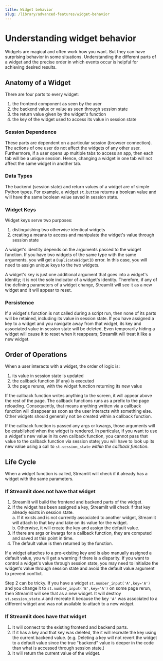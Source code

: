 ```yaml
---
title: Widget behavior
slug: /library/advanced-features/widget-behavior
---
```


# Understanding widget behavior

Widgets are magical and often work how you want. But they can have surprising
behavior in some situations. Understanding the different parts of a widget and
the precise order in which events occur is helpful for achieving desired
results.

## Anatomy of a Widget

There are four parts to every widget:

1. the frontend component as seen by the user
2. the backend value or value as seen through session state
3. the return value given by the widget's function
4. the key of the widget used to access its value in session state

### Session Dependence

These parts are dependent on a particular session (browser connection). The
actions of one user do not affect the widgets of any other user. Furthermore, if
a user opens up multiple tabs to access an app, then each tab will be a unique
session. Hence, changing a widget in one tab will not affect the same widget in
another tab.

### Data Types

The backend (session state) and return values of a widget are of simple Python
types. For example, a widget `st.button` returns a boolean value and will have
the same boolean value saved in session state.

### Widget Keys

Widget keys serve two purposes:

1. distinguishing two otherwise identical widgets
2. creating a means to access and manipulate the widget's value through session
   state

A widget's identity depends on the arguments passed to the widget function. If
you have two widgets of the same type with the same arguments, you will get a
`DuplicateWidgetID` error. In this case, you will need to assign unique keys to
the two widgets.

<Note>

A widget's key is just one additional argument that goes into a widget's
identity; it is not the sole indicator of a widget's identity. Therefore, if any
of the defining parameters of a widget change, Streamlit will see it as a new
widget and it will appear to reset.

</Note>

[//]: # "TODO example with slider and changing min/max"

### Persistence

If a widget's function is not called during a script run, then none of
its parts will be retained, including its value in session state. If you have
assigned a key to a widget and you navigate away from that widget, its key and
associated value in session state will be deleted. Even temporarily hiding a
widget will cause it to reset when it reappears; Streamlit will treat it
like a new widget.

## Order of Operations

When a user interacts with a widget, the order of logic is:

1. its value in session state is updated
2. the callback function (if any) is executed
3. the page reruns, with the widget function returning its new value

<Note>

If the callback function writes anything to the screen, it will appear above the
rest of the page. The callback functions runs as a prefix to the page reloading.
Consequently, that means anything written via a callback function will disappear
as soon as the user interacts with something else. Other widgets should
generally not be created within a callback function.

</Note>

<Note>

If the callback function is passed any args or kwargs, those arguments will be
established when the widget is rendered. In particular, if you want to use a
widget's new value in its own callback function, you cannot pass that value to
the callback function via session state; you will have to look up its new value
using a call to `st.session_state` _within the callback function_.

</Note>

[//]: # "TODO: simple example and form example"

## Life Cycle

When a widget function is called, Streamlit will check if it already has a
widget with the same parameters.

### If Streamlit does not have that widget

1. Streamlit will build the frontend and backend parts of the widget.
2. If the widget has been assigned a key, Streamlit will check if that key
   already exists in session state.  
    a. If it exists and is not currently associated to another widget, Streamlit
   will attach to that key and take on its value for the widget.  
    b. Otherwise, it will create the key and assign the default value.
3. If there are args or kwargs for a callback function, they are computed and
   saved at this point in time.
4. The default value is then returned by the function.

<Note>

If a widget attaches to a pre-existing key and is also manually assigned a
default value, you will get a warning if there is a disparity. If you want to
control a widget's value through session state, you may need to initialize the
widget's value through session state and avoid the default value argument to
prevent conflict.

</Note>

<Note>

Step 2 can be tricky. If you have a widget `st.number_input('A',key='A')` and
you change it to `st.number_input('B',key='A')` on some page rerun, then
Streamlit will see that as a new widget. It will destroy `st.session_state.A`
and recreate it because the key `'A'` was associated to a different widget and
was not available to attach to a new widget.

</Note>

[//]: # "TODO: simple example and multipage example"

### If Streamlit does have that widget

1. It will connect to the existing frontend and backend parts.
2. If it has a key and that key was deleted, the it will recreate the key using
   the current backend value. (e.g. Deleting a key will not revert the widget to
   a default value since the true "backend" value is deeper in the code than what
   is accessed through session state.)
3. It will return the current value of the widget.

[//]: # "TODO: Examples with the key copy workaround and pseudo key workflow"
